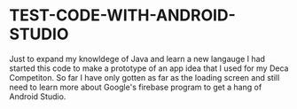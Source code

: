 # TEST-CODE-WITH-ANDROID-STUDIO
Just to expand my knowldege of Java and learn a new langauge I had started this code to make a prototype of an app idea that I used for my Deca Competiton. 
So far I have only gotten as far as the loading screen and still need to learn more about Google's firebase program to get a hang of Android Studio.
